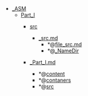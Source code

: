 - <a href = "E:\Node_projects\Node_Way\NBase\_Md\_Index\__Closer\_DOTNET\_ASM\cat._ASM\dir._ASM.md">_ASM</a>
    - <a href = "E:\Node_projects\Node_Way\NBase\_Md\_Index\__Closer\_DOTNET\_ASM\Part_I\cat.Part_I\dir.Part_I.md">Part_I</a>
        - <a href = "E:\Node_projects\Node_Way\NBase\_Md\_Index\__Closer\_DOTNET\_ASM\Part_I\src\cat.src\dir.src.md">src</a>
            - <a href = "E:\Node_projects\Node_Way\NBase\_Md\_Index\__Closer\_DOTNET\_ASM\Part_I\src\_src.md">_src.md</a>
                - *@[file_src.md](file_src.md)
                - *@[_NameDir](NameDir/_NameDir.md)
        
        - <a href = "E:\Node_projects\Node_Way\NBase\_Md\_Index\__Closer\_DOTNET\_ASM\Part_I\_Part_I.md">_Part_I.md</a>
            - *@[content](content/_content.md)
            - *@[contaners](contaners/_contaners.md)
            - *@[src](src/_src.md)
    
